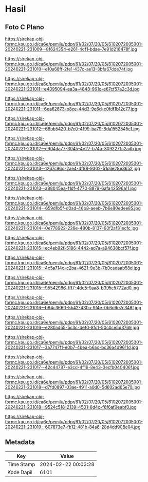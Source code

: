 # Hasil

## Foto C Plano

https://sirekap-obj-formc.kpu.go.id/ca6e/pemilu/pdpr/61/02/07/20/05/6102072005001-20240221-231009--8f624354-e261-4cf1-bdae-7e91d216478f.jpg

https://sirekap-obj-formc.kpu.go.id/ca6e/pemilu/pdpr/61/02/07/20/05/6102072005001-20240221-231010--e10a68ff-2fe1-437c-ae13-3bfa67dde74f.jpg

https://sirekap-obj-formc.kpu.go.id/ca6e/pemilu/pdpr/61/02/07/20/05/6102072005001-20240221-231011--e4095094-ea3a-4848-961c-e67cf57a2c3d.jpg

https://sirekap-obj-formc.kpu.go.id/ca6e/pemilu/pdpr/61/02/07/20/05/6102072005001-20240221-231011--6ea62873-b8ce-44d3-9e6d-c0fdf1b12c77.jpg

https://sirekap-obj-formc.kpu.go.id/ca6e/pemilu/pdpr/61/02/07/20/05/6102072005001-20240221-231012--68bb5420-b7c0-4f99-ba79-8da1552545c1.jpg

https://sirekap-obj-formc.kpu.go.id/ca6e/pemilu/pdpr/61/02/07/20/05/6102072005001-20240221-231012--e904da77-3045-4e27-b74a-3092271c2adb.jpg

https://sirekap-obj-formc.kpu.go.id/ca6e/pemilu/pdpr/61/02/07/20/05/6102072005001-20240221-231013--1267c96d-2ae4-4f88-9302-51c6e28e3652.jpg

https://sirekap-obj-formc.kpu.go.id/ca6e/pemilu/pdpr/61/02/07/20/05/6102072005001-20240221-231013--a88045ea-f1df-4770-8879-6afa42596a11.jpg

https://sirekap-obj-formc.kpu.go.id/ca6e/pemilu/pdpr/61/02/07/20/05/6102072005001-20240221-231014--659d1b5f-d0ad-46b8-aeeb-7b6e80edee85.jpg

https://sirekap-obj-formc.kpu.go.id/ca6e/pemilu/pdpr/61/02/07/20/05/6102072005001-20240221-231014--0e778922-226e-480b-8137-90f2af31ecfc.jpg

https://sirekap-obj-formc.kpu.go.id/ca6e/pemilu/pdpr/61/02/07/20/05/6102072005001-20240221-231015--ec4eb92f-5196-4442-ad7a-a94638bcf57f.jpg

https://sirekap-obj-formc.kpu.go.id/ca6e/pemilu/pdpr/61/02/07/20/05/6102072005001-20240221-231015--4c5a714c-c2ba-4621-9e3b-7b0cadaab58d.jpg

https://sirekap-obj-formc.kpu.go.id/ca6e/pemilu/pdpr/61/02/07/20/05/6102072005001-20240221-231015--95542986-fff7-4dc5-9aa8-b395c5772ad0.jpg

https://sirekap-obj-formc.kpu.go.id/ca6e/pemilu/pdpr/61/02/07/20/05/6102072005001-20240221-231016--b84c3660-5b42-430a-9f4e-0b6d6e7c346f.jpg

https://sirekap-obj-formc.kpu.go.id/ca6e/pemilu/pdpr/61/02/07/20/05/6102072005001-20240221-231016--e280ad55-5c3c-4ef0-8fc1-50c0ce5d3769.jpg

https://sirekap-obj-formc.kpu.go.id/ca6e/pemilu/pdpr/61/02/07/20/05/6102072005001-20240221-231017--3a7747f1-e0b7-4bea-b6ac-bc36a4d9611d.jpg

https://sirekap-obj-formc.kpu.go.id/ca6e/pemilu/pdpr/61/02/07/20/05/6102072005001-20240221-231017--42c44787-e3cd-4f19-8e43-3ecfb040406f.jpg

https://sirekap-obj-formc.kpu.go.id/ca6e/pemilu/pdpr/61/02/07/20/05/6102072005001-20240221-231018--d7fd0897-03ae-4911-a0d0-5d602ad65e70.jpg

https://sirekap-obj-formc.kpu.go.id/ca6e/pemilu/pdpr/61/02/07/20/05/6102072005001-20240221-231018--9524c518-2139-4501-8d4c-f6f6af0eabf0.jpg

https://sirekap-obj-formc.kpu.go.id/ca6e/pemilu/pdpr/61/02/07/20/05/6102072005001-20240221-231010--607873e7-fb12-481b-84a8-28d4dd908e04.jpg


## Metadata

| Key        | Value               |
| ---------- | ------------------- |
| Time Stamp | 2024-02-22 00:03:28 |
| Kode Dapil | 6101                |



